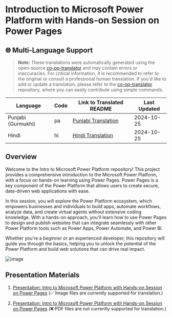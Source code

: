 # Introduction to Microsoft Power Platform with Hands-on Session on Power Pages

## 🌐 Multi-Language Support

> **Note:**
> These translations were automatically generated using the open-source [co-op-translator](https://github.com/Azure/co-op-translator) and may contain errors or inaccuracies. For critical information, it is recommended to refer to the original or consult a professional human translation. If you'd like to add or update a translation, please refer to the [co-op-translator](https://github.com/Azure/co-op-translator) repository, where you can easily contribute using simple commands.

| Language             | Code | Link to Translated README                               | Last Updated |
|----------------------|------|---------------------------------------------------------|--------------|
| Punjabi (Gurmukhi)   | pa   | [Punjabi Translation](./translations/pa/README.md)      | 2024-10-25   |
| Hindi                | hi   | [Hindi  Translation](./translations/hi/README.md)       | 2024-10-25   |

## Overview

Welcome to the Intro to Microsoft Power Platform repository! This project provides a comprehensive introduction to the Microsoft Power Platform, with a focus on hands-on learning using Power Pages. Power Pages is a key component of the Power Platform that allows users to create secure, data-driven web applications with ease.

In this session, you will explore the Power Platform ecosystem, which empowers businesses and individuals to build apps, automate workflows, analyze data, and create virtual agents without extensive coding knowledge. With a hands-on approach, you'll learn how to use Power Pages to design and publish websites that can integrate seamlessly with other Power Platform tools such as Power Apps, Power Automate, and Power BI.

Whether you're a beginner or an experienced developer, this repository will guide you through the basics, helping you to unlock the potential of the Power Platform and build web solutions that can drive real impact.

![image](https://github.com/user-attachments/assets/61439aaa-bad0-474e-a396-7122486b8f79)

## Presentation Materials

1. [Presentation: Intro to Microsoft Power Platform with
Hands-on Session on Power Pages](./includes/presentation.md) (✅ Image files are currently supported for translation.)

1. [Presentation: Intro to Microsoft Power Platform with
Hands-on Session on Power Pages](./includes/Microsoft-Power-Platform-Intro.pdf) (❌ PDF files are not currently supported for translation.)

